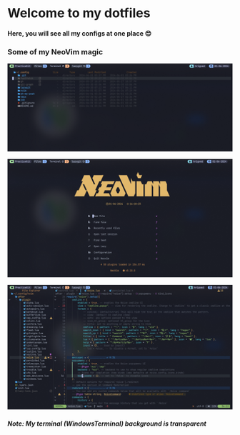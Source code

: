 # Welcome to my dotfiles

#### Here, you will see all my configs at one place 😊

### Some of my NeoVim magic

![Neotree](./assets/ScreenshotNeotree.png)

![Alpha](./assets/ScreenshotAlpha.png)

![Neovim](./assets/ScreenshotNeovim.png)

##### Note: My terminal (WindowsTerminal) background is transparent
